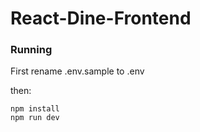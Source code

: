 
# React-Dine-Frontend

### Running
First rename .env.sample to .env

then:
```
npm install
npm run dev
```
